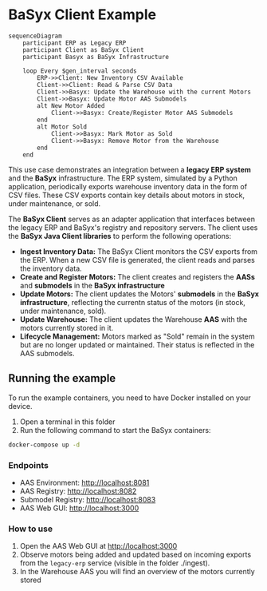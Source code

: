 # BaSyx Client Example

```mermaid
sequenceDiagram
    participant ERP as Legacy ERP
    participant Client as BaSyx Client
    participant Basyx as BaSyx Infrastructure
    
    loop Every $gen_interval seconds
        ERP->>Client: New Inventory CSV Available
        Client->>Client: Read & Parse CSV Data
        Client->>Basyx: Update the Warehouse with the current Motors
        Client->>Basyx: Update Motor AAS Submodels
        alt New Motor Added
            Client->>Basyx: Create/Register Motor AAS Submodels
        end
        alt Motor Sold
            Client->>Basyx: Mark Motor as Sold
            Client->>Basyx: Remove Motor from the Warehouse
        end
    end
```

This use case demonstrates an integration between a **legacy ERP system** and the **BaSyx** infrastructure. The ERP system, simulated by a Python application, periodically exports warehouse inventory data in the form of CSV files. These CSV exports contain key details about motors in stock, under maintenance, or sold.

The **BaSyx Client** serves as an adapter application that interfaces between the legacy ERP and BaSyx's registry and repository servers. The client uses the **BaSyx Java Client libraries** to perform the following operations:

- **Ingest Inventory Data:** The BaSyx Client monitors the CSV exports from the ERP. When a new CSV file is generated, the client reads and parses the inventory data.
- **Create and Register Motors:** The client creates and registers the **AASs** and **submodels** in the **BaSyx infrastructure**
- **Update Motors:** The client updates the Motors' **submodels** in the **BaSyx infrastructure**, reflecting the currentn status of the motors (in stock, under maintenance, sold).
- **Update Warehouse:** The client updates the Warehouse **AAS** with the motors currently stored in it.
- **Lifecycle Management:** Motors marked as "Sold" remain in the system but are no longer updated or maintained. Their status is reflected in the AAS submodels.

## Running the example

To run the example containers, you need to have Docker installed on your device.

1. Open a terminal in this folder
2. Run the following command to start the BaSyx containers:

```sh
docker-compose up -d
```

### Endpoints

- AAS Environment: [http://localhost:8081](http://localhost:8081)
- AAS Registry: [http://localhost:8082](http://localhost:8082)
- Submodel Registry: [http://localhost:8083](http://localhost:8083)
- AAS Web GUI: [http://localhost:3000](http://localhost:3000) 

### How to use

1. Open the AAS Web GUI at [http://localhost:3000](http://localhost:3000)
2. Observe motors being added and updated based on incoming exports from the `legacy-erp` service (visible in the folder ./ingest).
3. In the Warehouse AAS you will find an overview of the motors currently stored